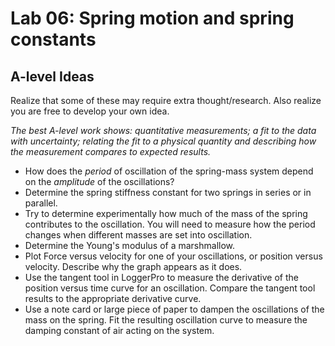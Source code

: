 # Lab 06: Spring motion and spring constants

## A-level Ideas

Realize that some of these may require extra thought/research. Also realize
you are free to develop your own idea.

*The best A-level work shows: quantitative measurements; a fit to the
data with uncertainty; relating the fit to a physical quantity and
describing how the measurement compares to expected results.*

+ How does the *period* of oscillation of the spring-mass system depend
on the *amplitude* of the oscillations?
+ Determine the spring stiffness constant for two springs in series or
in parallel.
+ Try to determine experimentally how much of the mass of the spring
contributes to the oscillation. You will need to measure how the period
changes when different masses are set into oscillation.
+ Determine the Young's modulus of a marshmallow.
+ Plot Force versus velocity for one of your oscillations, or position
versus velocity. Describe why the graph appears as it does.
+ Use the tangent tool in LoggerPro to measure the derivative of the
position versus time curve for an oscillation. Compare the tangent tool
results to the appropriate derivative curve.
+ Use a note card or large piece of paper to dampen the oscillations of
the mass on the spring. Fit the resulting oscillation curve to measure
the damping constant of air acting on the system.
